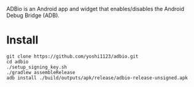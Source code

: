 ADBio is an Android app and widget that enables/disables the Android Debug
Bridge (ADB).

# Install

    git clone https://github.com/yoshi1123/adbio.git
    cd adbio
    ./setup_signing_key.sh
    ./gradlew assembleRelease
    adb install ./build/outputs/apk/release/adbio-release-unsigned.apk

